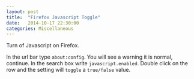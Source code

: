 ```yaml
---
layout: post
title:  "Firefox Javascript Toggle"
date:   2014-10-17 22:30:00
categories: Miscellaneous
---
```


Turn of Javascript on Firefox.

In the url bar type `about:config`. You will see a warning it is normal, continue.
In the search box write `javascript.enabled`. Double click on the row and the setting
will `toggle` a `true/false` value.
